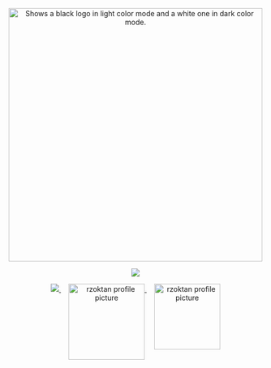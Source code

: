 <p align="center">
  <picture>
  <source media="(prefers-color-scheme: dark)" srcset="https://streak-stats.demolab.com?user=rzoktan&theme=dark&hide_border=true&background=0D1117&stroke=ffffff&ring=FE0034&fire=FE0034&currStreakLabel=EBEBEB" width = 500>
  <source media="(prefers-color-scheme: light)" srcset="https://streak-stats.demolab.com?user=rzoktan&hide_border=true&background=FFFFFF&ring=FE0034&fire=FE0034&currStreakLabel=FE0034" width = 500>
  <img alt="Shows a black logo in light color mode and a white one in dark color mode." src="">
</picture>
</p>
<p align="center">
  <a>
      <img media="(prefers-color-scheme: dark)" src="https://skillicons.dev/icons?i=nodejs,js,ts,vscode,linux,java,html,python,golang,css,react,nextjs,gcp,aws,vercel,tailwind,selenium,discord,github,md,xd,pr,ae,ps&theme=dark&perline=25" />
  </a>
</p>
<div align="center">
  <a href="https://open.spotify.com/playlist/0SF7WgNNHC0ALU0a3IGmT7">
    <img media="(prefers-color-scheme: dark)" src="https://spodify.gewang.wiki/api/spotify?background_color=0d1117&border_color=0d1117" />
  </a>
  <a href="https://github.com/rzoktan">
    <img src="https://github.com/rzoktan/rzoktan/assets/57165451/5114b3d7-bdea-4805-bb46-c81d3bb72a85" width="150" height="auto" alt="rzoktan profile picture" style="vertical-align: top; margin-left: 15px"     />
  </a>
  <a href="https://github.com/rzoktan">
    <img src="https://github.com/rzoktan/rzoktan/assets/57165451/3e8a5470-8ebf-4b81-9a60-9f7b9b8e0913" width="auto" height="130" alt="rzoktan profile picture" style="vertical-align: top; margin-left: 15px"     />
  </a>
</div>
<img src="https://record.gewang.wiki/entry/1/" onError="this.style.display = 'none';" alt=""/>
